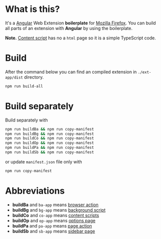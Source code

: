 # What is this?
It's a [Angular](https://angular.io/) Web Extension **boilerplate** for [Mozilla Firefox](https://www.mozilla.org/ru/firefox/).
You can build all parts of an extension with **Angular** by using the boilerplate.

**Note.** [Content script](https://developer.mozilla.org/en-US/docs/Mozilla/Add-ons/WebExtensions/Content_scripts) has no a `html` page so it is a simple TypeScript code.

# Build
After the command below you can find an compiled extension in `./ext-app/dist` directory.
```sh
npm run build-all
```

# Build separately

Build separately with
```sh
npm run buildBa && npm run copy-manifest
npm run buildBg && npm run copy-manifest
npm run buildCo && npm run copy-manifest
npm run buildOp && npm run copy-manifest
npm run buildPa && npm run copy-manifest
npm run buildSb && npm run copy-manifest
```
or update `manifest.json` file only with
```sh
npm run copy-manifest
```

# Abbreviations

* **buildBa** and `ba-app` means [browser action](https://developer.mozilla.org/en-US/docs/Mozilla/Add-ons/WebExtensions/Browser_actions)
* **buildBg** and `bg-app` means [background script](https://developer.mozilla.org/en-US/docs/Mozilla/Add-ons/WebExtensions/Content_scripts#Communicating_with_background_scripts)
* **buildCo** and `co-app` means [content scripts](https://developer.mozilla.org/en-US/docs/Mozilla/Add-ons/WebExtensions/Content_scripts)
* **buildOp** and `op-app` means [options page](https://developer.mozilla.org/en-US/docs/Mozilla/Add-ons/WebExtensions/Implement_a_settings_page)
* **buildPa** and `pa-app` means [page action](https://developer.mozilla.org/en-US/docs/Mozilla/Add-ons/WebExtensions/API/pageAction)
* **buildSb** and `sb-app` means [sidebar page](https://developer.mozilla.org/en-US/docs/Mozilla/Add-ons/WebExtensions/user_interface/Sidebars)

